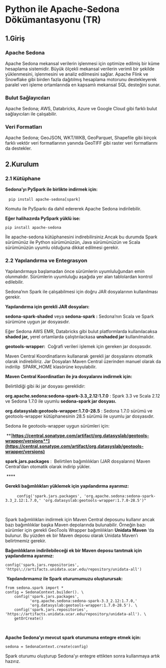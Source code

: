 # Python ile Apache-Sedona Dökümantasyonu (TR)

## 1.Giriş 

### Apache Sedona 

Apache Sedona mekansal verilerin işlenmesi için optimize edilmiş bir küme hesaplama sistemidir. Büyük ölçekli mekansal verilerin verimli bir şekilde yüklenmesini, işlenmesini ve analiz edilmesini sağlar. Apache Flink ve Snowflake gibi birden fazla dağıtılmış hesaplama motorunu destekleyerek paralel veri işleme ortamlarında en kapsamlı mekansal SQL desteğini sunar.

### Bulut Sağlayıcıları

Apache Sedona; AWS, Databricks, Azure ve Google Cloud gibi farklı bulut sağlayıcıları ile çalışabilir. 

### Veri Formatları

Apache Sedona; GeoJSON, WKT/WKB, GeoParquet, Shapefile gibi birçok farklı vektör veri formatlarının yanında GeoTIFF gibi raster veri formatlarını da destekler.

## 2.Kurulum 


### 2.1 Kütüphane

**Sedona’yı PySpark ile birlikte indirmek için:**

 ` pip install apache-sedona[spark]`

Komutu ile PySparkı da dahil edererek Apache Sedona indirilebilir. 

**Eğer halihazırda PySpark yüklü ise:**

`pip install apache-sedona`

İle apache-sedona kütüphanesini indirebilirsiniz.Ancak bu durumda Spark sürümünüz ile Python sürümünüzün, Java sürümünüzün ve Scala sürümünüzün uyumlu olduğuna dikkat edilmesi gerekir.

### 2.2 Yapılandırma ve Entegrasyon

Yapılandırmaya başlamadan önce sürümlerin uyumluluğundan emin olunmalıdır. Sürümlerin uyumluluğu aşağıda yer alan tablolardan kontrol edilebilir.

Sedona’nın Spark ile çalışabilmesi için doğru JAR dosyalarının kullanılması gerekir.

**Yapılandırma için gerekli JAR dosyaları:**

**sedona-spark-shaded** veya **sedona-spark :** Sedona’nın Scala ve Spark sürümüne uygun jar dosyasıdır.  

Eğer Sedona AWS EMR, Databricks gibi bulut platformlarda kullanılacaksa **shaded jar,** yerel ortamlarda çalıştırılackasa **unshaded jar** kullanılmalıdır.

**geotools-wrapper:**  Coğrafi verileri işlemek için gereken jar dosyasıdır. 

Maven Central Koordinatlarını kullanarak gerekli jar dosyalarını otomatik olarak indirebiliriz. Jar Dosyaları Maven Central üzerinden manuel olarak da indirilip  SPARK\_HOME klasörüne koyulabilir. 

**Maven Central Koordinatları ile jra dosyalarını indirmek için:**

Belirtildiği gibi iki jar dosyası gereklidir:

**org.apache.sedona:sedona-spark-3.3\_2.12:1.7.0**  : Spark 3.3 ve Scala 2.12 ve Sedona 1.7.0 ile uyumlu **sedona-spark jar dosyası.**

**org.datasyslab:geotools-wrapper:1.7.0-28.5**  :  Sedona 1.7.0 sürümü ve geotools-wrapper kütüphanesinin 28.5 sürümü ile uyumlu jar dosyasıdır.


Sedona ile geotools-wrapper uygun sürümleri için:

 **[**https://central.sonatype.com/artifact/org.datasyslab/geotools-wrapper/versions**](https://central.sonatype.com/artifact/org.datasyslab/geotools-wrapper/versions)**

**spark.jars.packages** :  Belirtilen bağımlılıkları (JAR dosyalarını) Maven Central’dan otomatik olarak indirip yükler.



 ****

**Gerekli bağımlılıkları yüklemek için yapılandırma ayarımız:**

    ```   config('spark.jars.packages',
           'org.apache.sedona:sedona-spark-3.3_2.12:1.7.0,'
           'org.datasyslab:geotools-wrapper:1.7.0-28.5')"```


 

Spark bağımlılıkları indirmek için Maven Central deposunu kullanır ancak bazı bağımlılıklar başka Maven depolarında bulunabilir. Örneğin bazı sürümler için gerekli GeoTools Wrapper bağımlılıkları **Unidata Maven** ‘da bulunur. Bu yüzden ek bir Maven deposu olarak Unidata Maven’ı belirtmemiz gerekir.

**Bağımlılıkların indirilebileceği ek bir Maven deposu tanıtmak için yapılandırma ayarımız:**

``config('spark.jars.repositories', 'https\://artifacts.unidata.ucar.edu/repository/unidata-all')``

 **Yapılandırmamız ile Spark oturumumuzu oluşturursak:**

```
from sedona.spark import *
config = SedonaContext.builder(). \
    config('spark.jars.packages',
           'org.apache.sedona:sedona-spark-3.3_2.12:1.7.0,'
           'org.datasyslab:geotools-wrapper:1.7.0-28.5'). \
    config('spark.jars.repositories', 'https://artifacts.unidata.ucar.edu/repository/unidata-all'). \
	getOrCreate()
 ```


 

**Apache Sedona’yı mevcut spark oturumuna entegre etmek için:**

`sedona = SedonaContext.create(config)`

Spark oturumu oluşturup Sedona'yı entegre ettikten sonra kullanmaya artık hazırız.

 




